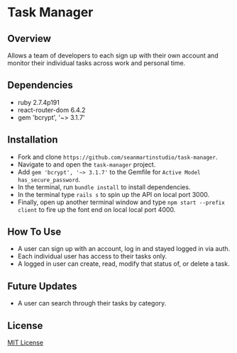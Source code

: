 # Task Manager

## Overview
Allows a team of developers to each sign up with their own account and monitor their individual tasks across work and personal time. 

## Dependencies
* ruby 2.7.4p191
* react-router-dom 6.4.2
* gem 'bcrypt', '~> 3.1.7'

## Installation
* Fork and clone `https://github.com/seanmartinstudio/task-manager`.
* Navigate to and open the `task-manager` project.
* Add `gem 'bcrypt', '~> 3.1.7'` to the Gemfile for `Active Model has_secure_password`.
* In the terminal, run `bundle install` to install dependencies.  
* In the terminal type `rails s` to spin up the API on local port 3000.
* Finally, open up another terminal window and type `npm start --prefix client` to fire up the font end on local local port 4000.

## How To Use
* A user can sign up with an account, log in and stayed logged in via auth.
* Each individual user has access to their tasks only.
* A logged in user can create, read, modify that status of, or delete a task.

## Future Updates
* A user can search through their tasks by category. 

## License
[MIT License](https://opensource.org/licenses/MIT)


